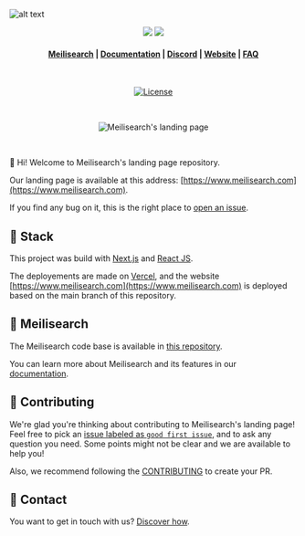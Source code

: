 ![alt text](https://iili.io/HhctyIs.png)

<p align="center">
  <img src="./assets/meilisearch-landing-light.png?sanitize=true#gh-light-mode-only">
  <img src="./assets/meilisearch-landing-dark.png?sanitize=true#gh-dark-mode-only">
</p>

<h4 align="center">
  <a href="https://github.com/meilisearch/meilisearch">Meilisearch</a> |
  <a href="https://docs.meilisearch.com">Documentation</a> |
  <a href="https://discord.gg/meilisearch">Discord</a> |
  <a href="https://www.meilisearch.com">Website</a> |
  <a href="https://docs.meilisearch.com/faq">FAQ</a>
</h4>
<br/>

<p align="center">
  <a href="https://github.com/meilisearch/landing/blob/main/LICENCE"><img src="https://img.shields.io/badge/license-MIT-informational" alt="License"></a>
</p>
<br/>

<p align="center">
  <img src="assets/landing.png" alt="Meilisearch's landing page" />
</p>

<br/>

👋 Hi! Welcome to Meilisearch's landing page repository.

Our landing page is available at this address: [https://www.meilisearch.com](https://www.meilisearch.com).

If you find any bug on it, this is the right place to [open an issue](https://github.com/meilisearch/landing/issues/new).

## 🔧 Stack

This project was build with [Next.js](https://nextjs.org/) and [React JS](https://fr.reactjs.org/).

The deployements are made on [Vercel](https://vercel.com/), and the website [https://www.meilisearch.com](https://www.meilisearch.com) is deployed based on the main branch of this repository.

## 🔎 Meilisearch

The Meilisearch code base is available in [this repository](https://github.com/meilisearch/meilisearch).

You can learn more about Meilisearch and its features in our [documentation](https://docs.meilisearch.com).

## 🤝 Contributing

We're glad you're thinking about contributing to Meilisearch's landing page! Feel free to pick an [issue labeled as `good first issue`](https://github.com/meilisearch/landing/issues?q=is%3Aissue+is%3Aopen+label%3A%22good+first+issue%22), and to ask any question you need. Some points might not be clear and we are available to help you!

Also, we recommend following the [CONTRIBUTING](./CONTRIBUTING.md) to create your PR.

## 💌 Contact

You want to get in touch with us? [Discover how](https://docs.meilisearch.com/learn/what_is_meilisearch/contact.html#contact-us).
